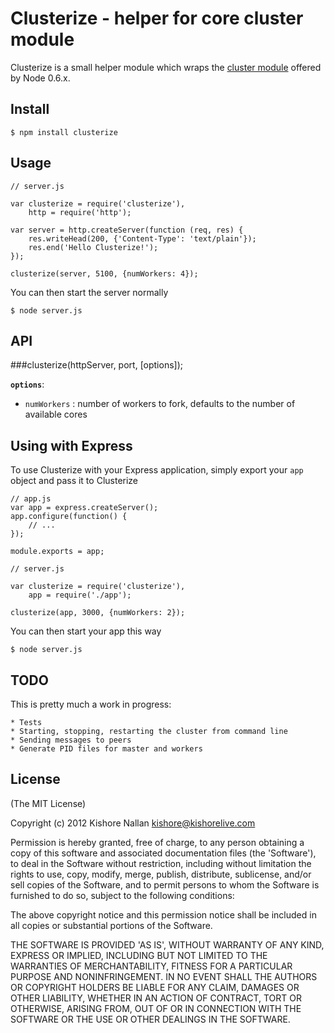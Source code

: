 # Clusterize - helper for core cluster module

Clusterize is a small helper module which wraps the [cluster module](http://nodejs.org/docs/v0.6.0/api/cluster.html) offered by Node 0.6.x.

## Install
	
	$ npm install clusterize

## Usage

	// server.js

	var clusterize = require('clusterize'),
		http = require('http');

	var server = http.createServer(function (req, res) {
		res.writeHead(200, {'Content-Type': 'text/plain'});
		res.end('Hello Clusterize!');
	});

	clusterize(server, 5100, {numWorkers: 4});

You can then start the server normally

	$ node server.js

## API

###clusterize(httpServer, port, [options]);

**`options`**:

* `numWorkers` : number of workers to fork, defaults to the number of available cores

## Using with Express

To use Clusterize with your Express application, simply export your `app` object and pass it to Clusterize

	// app.js
	var app = express.createServer();
	app.configure(function() {
		// ...
	});

	module.exports = app;

	// server.js

	var clusterize = require('clusterize'),    
    	app = require('./app');

	clusterize(app, 3000, {numWorkers: 2});

You can then start your app this way

	$ node server.js

## TODO

This is pretty much a work in progress:

	* Tests
	* Starting, stopping, restarting the cluster from command line
	* Sending messages to peers
	* Generate PID files for master and workers
	
## License

(The MIT License)

Copyright (c) 2012 Kishore Nallan  <kishore@kishorelive.com>

Permission is hereby granted, free of charge, to any person obtaining
a copy of this software and associated documentation files (the
'Software'), to deal in the Software without restriction, including
without limitation the rights to use, copy, modify, merge, publish,
distribute, sublicense, and/or sell copies of the Software, and to
permit persons to whom the Software is furnished to do so, subject to
the following conditions:

The above copyright notice and this permission notice shall be
included in all copies or substantial portions of the Software.

THE SOFTWARE IS PROVIDED 'AS IS', WITHOUT WARRANTY OF ANY KIND,
EXPRESS OR IMPLIED, INCLUDING BUT NOT LIMITED TO THE WARRANTIES OF
MERCHANTABILITY, FITNESS FOR A PARTICULAR PURPOSE AND NONINFRINGEMENT.
IN NO EVENT SHALL THE AUTHORS OR COPYRIGHT HOLDERS BE LIABLE FOR ANY
CLAIM, DAMAGES OR OTHER LIABILITY, WHETHER IN AN ACTION OF CONTRACT,
TORT OR OTHERWISE, ARISING FROM, OUT OF OR IN CONNECTION WITH THE
SOFTWARE OR THE USE OR OTHER DEALINGS IN THE SOFTWARE.
